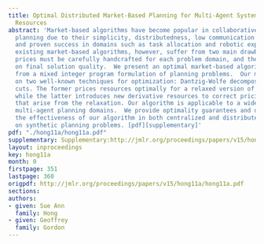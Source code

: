```yaml
---
title: Optimal Distributed Market-Based Planning for Multi-Agent Systems with Shared
  Resources
abstract: 'Market-based algorithms have become popular in collaborative multi-agent
  planning due to their simplicity, distributedness, low communication requirements,
  and proven success in domains such as task allocation and robotic exploration.  Most
  existing market-based algorithms, however, suffer from two main drawbacks: resource
  prices must be carefully handcrafted for each problem domain, and there is no guarantee
  on final solution quality.  We present an optimal market-based algorithm, derived
  from a mixed integer program formulation of planning problems.  Our method is based
  on two well-known techniques for optimization: Dantzig-Wolfe decomposition and Gomory
  cuts. The former prices resources optimally for a relaxed version of the problem,
  while the latter introduces new derivative resources to correct pricing imbalances
  that arise from the relaxation. Our algorithm is applicable to a wide variety of
  multi-agent planning domains.  We provide optimality guarantees and demonstrate
  the effectiveness of our algorithm in both centralized and distributed settings
  on synthetic planning problems. [pdf][supplementary]'
pdf: "./hong11a/hong11a.pdf"
supplementary: Supplementary:http://jmlr.org/proceedings/papers/v15/hong11a/hong11aSupple.pdf
layout: inproceedings
key: hong11a
month: 0
firstpage: 351
lastpage: 360
origpdf: http://jmlr.org/proceedings/papers/v15/hong11a/hong11a.pdf
sections: 
authors:
- given: Sue Ann
  family: Hong
- given: Geoffrey
  family: Gordon
---
```

